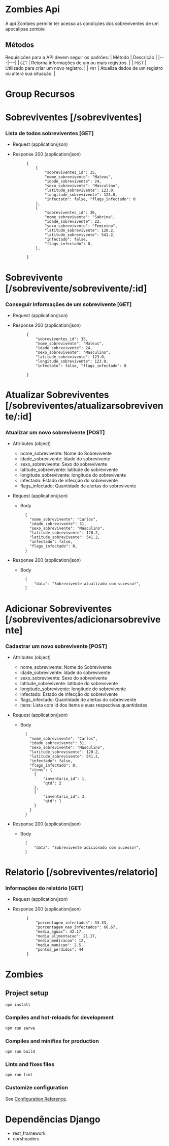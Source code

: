 # Zombies Api
A api Zombies permite ter acesso as condições dos sobreviventes de um apocalipse zombie 

## Métodos
Requisições para a API devem seguir os padrões:
| Método | Descrição |
|---|---|
| `GET` | Retorna informações de um ou mais registros. |
| `POST` | Utilizado para criar um novo registro. |
| `PUT` | Atualiza dados de um registro ou altera sua situação. |

# Group Recursos


# Sobreviventes [/sobreviventes]

### Lista de todos sobreviventes [GET]

+ Request (application/json)


+ Response 200 (application/json)
        
            {
                {
                    "sobreviventes_id": 35, 
                    "nome_sobrevivente": "Mateus", 
                    "idade_sobrevivente": 24, 
                    "sexo_sobrevivente": "Masculino", 
                    "latitude_sobrevivente": 123.0, 
                    "longitude_sobrevivente": 123.0, 
                    "infectato": false, "flags_infectado": 0
                },
                {
                    "sobreviventes_id": 36, 
                    "nome_sobrevivente": "Sabrina",
                    "idade_sobrevivente": 22,
                    "sexo_sobrevivente": "Feminino",
                    "latitude_sobrevivente": 120.2,
                    "latitude_sobrevivente": 541.2,
                    "infectado": false,
                    "flags_infectado": 0,
                },

            }

# Sobrevivente [/sobrevivente/sobrevivente/:id]

### Conseguir informações de um sobrevivente [GET]

+ Request (application/json)


+ Response 200 (application/json)
        
            {
                "sobreviventes_id": 35, 
                "nome_sobrevivente": "Mateus", 
                "idade_sobrevivente": 24, 
                "sexo_sobrevivente": "Masculino", 
                "latitude_sobrevivente": 123.0, 
                "longitude_sobrevivente": 123.0, 
                "infectato": false, "flags_infectado": 0
            
            }



# Atualizar Sobreviventes [/sobreviventes/atualizarsobrevivente/:id]

### Atualizar um novo sobrevivente [POST]

+ Attributes (object)

    + nome_sobrevivente: Nome do Sobrevivente
    + idade_sobrevivente: Idade do sobrevivente
    + sexo_sobrevivente: Sexo do sobrevivente
    + latitude_sobrevivente: latitude do sobrevivente
    + longitude_sobrevivente: longitude do sobrevivente
    + infectado: Estado de infecção do sobrevivente
    + flags_infectado: Quantidade de alertas do sobrevivente

+ Request (application/json)

    + Body

            {
              "nome_sobrevivente": "Carlos",
              "idade_sobrevivente": 31,
              "sexo_sobrevivente": "Masculino",
              "latitude_sobrevivente": 120.2,
              "latitude_sobrevivente": 541.2,
              "infectado": false,
              "flags_infectado": 0,
            }

+ Response 200 (application/json) 

    + Body

            {
                "data": "Sobrevivente atualizado com sucesso!",
            }


# Adicionar Sobreviventes [/sobreviventes/adicionarsobrevivente]

### Cadastrar um novo sobrevivente [POST]

+ Attributes (object)

    + nome_sobrevivente: Nome do Sobrevivente
    + idade_sobrevivente: Idade do sobrevivente
    + sexo_sobrevivente: Sexo do sobrevivente
    + latitude_sobrevivente: latitude do sobrevivente
    + longitude_sobrevivente: longitude do sobrevivente
    + infectado: Estado de infecção do sobrevivente
    + flags_infectado: Quantidade de alertas do sobrevivente
    + itens: Lista com id dos items e suas respectivas quantidades

+ Request (application/json)

    + Body

            {
              "nome_sobrevivente": "Carlos",
              "idade_sobrevivente": 31,
              "sexo_sobrevivente": "Masculino",
              "latitude_sobrevivente": 120.2,
              "latitude_sobrevivente": 541.2,
              "infectado": false,
              "flags_infectado": 0,
              "itens": {
                {
                    "inventario_id": 1,
                    "qtd": 2
                },
                {
                    "inventario_id": 3,
                    "qtd": 1
                }
              }
            }

+ Response 200 (application/json) 

    + Body

            {
                "data": "Sobrevivente adicionado com sucesso!",
            }

# Relatorio [/sobreviventes/relatorio]

### Informações do relatório [GET]

+ Request (application/json)


+ Response 200 (application/json)
        
            {
                "porcentagem_infectados": 33.33, 
                "porcentagem_nao_infectados": 66.67, 
                "media_aguas": 42.17, 
                "media_alimentacao": 21.17, 
                "media_medicacao": 12, 
                "media_municao": 2.5, 
                "pontos_perdidos": 44
            }

            

# Zombies

## Project setup
```
npm install
```

### Compiles and hot-reloads for development
```
npm run serve
```

### Compiles and minifies for production
```
npm run build
```

### Lints and fixes files
```
npm run lint
```

### Customize configuration
See [Configuration Reference](https://cli.vuejs.org/config/).

# Dependências Django

+ rest_framework
+ corsheaders